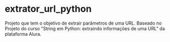 # extrator_url_python
Projeto que tem o objetivo de extrair parâmetros de uma URL. Baseado no Projeto do curso "String em Python: extraindo informações de uma URL" da plataforma Alura.
